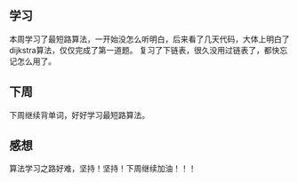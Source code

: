 ## 学习
  本周学习了最短路算法，一开始没怎么听明白，后来看了几天代码，大体上明白了dijkstra算法，仅仅完成了第一道题。
  复习了下链表，很久没用过链表了，都快忘记怎么用了。
## 下周
  下周继续背单词，好好学习最短路算法。
## 感想
  算法学习之路好难，坚持！坚持！下周继续加油！！！
